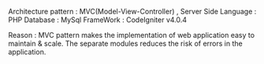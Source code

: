 Architecture pattern    : MVC(Model-View-Controller) ,
Server Side Language    : PHP
Database                : MySql
FrameWork               : CodeIgniter v4.0.4

Reason : MVC pattern makes the implementation of web application easy to maintain & scale. The separate modules reduces the risk of errors in the application.